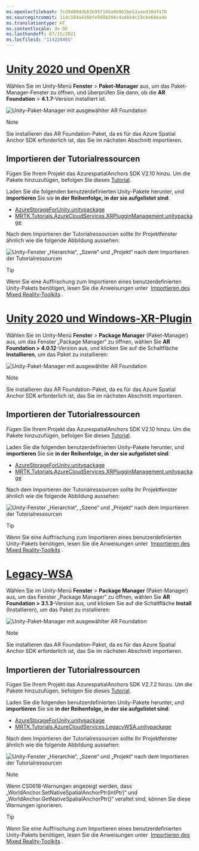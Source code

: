 ```yaml
---
ms.openlocfilehash: 7cd9400ddb83b95f145a9b962be51aaed30df47b
ms.sourcegitcommit: 114c304a416bfe9d9b294c4adbb4c23cbe60ea4e
ms.translationtype: HT
ms.contentlocale: de-DE
ms.lasthandoff: 07/15/2021
ms.locfileid: "114224465"
---
```

# <a name="unity-2020--openxr"></a>[Unity 2020 und OpenXR](#tab/openxr)

Wählen Sie im Unity-Menü **Fenster** > **Paket-Manager** aus, um das Paket-Manager-Fenster zu öffnen, und überprüfen Sie dann, ob die **AR Foundation** > **4.1.7**-Version installiert ist.

![Unity-Paket-Manager mit ausgewählter AR Foundation](../images/mr-learning-asa/asa-02-section3-step1-1-OpenXR.png)

> [!NOTE]
> Sie installieren das AR Foundation-Paket, da es für das Azure Spatial Anchor SDK erforderlich ist, das Sie im nächsten Abschnitt importieren.

## <a name="importing-the-tutorial-assets"></a>Importieren der Tutorialressourcen

Fügen Sie Ihrem Projekt das AzurespatialAnchors SDK V2.10 hinzu. Um die Pakete hinzuzufügen, befolgen Sie dieses [Tutorial](/azure/spatial-anchors/how-tos/setup-unity-project?tabs=UPMPackage).

Laden Sie die folgenden benutzerdefinierten Unity-Pakete herunter, und **importieren** Sie sie **in der Reihenfolge, in der sie aufgelistet sind**:

* [AzureStorageForUnity.unitypackage](https://github.com/microsoft/MixedRealityLearning/releases/download/azure-cloud-services-v2.4.0/AzureStorageForUnity.unitypackage)
* [MRTK.Tutorials.AzureCloudServices.XRPlugginManagement.unitypackage](https://github.com/microsoft/MixedRealityLearning/releases/download/azure-cloud-services-v2.4.0/MRTK.Tutorials.AzureCloudServices.XRPlugginManagement.unitypackage)

Nach dem Importieren der Tutorialressourcen sollte Ihr Projektfenster ähnlich wie die folgende Abbildung aussehen:

![Unity-Fenster „Hierarchie“, „Szene“ und „Projekt“ nach dem Importieren der Tutorialressourcen](../images/mr-learning-azure/tutorial1-section4-step1-1-OpenXR.png)

> [!TIP]
> Wenn Sie eine Auffrischung zum Importieren eines benutzerdefinierten Unity-Pakets benötigen, lesen Sie die Anweisungen unter  [Importieren des Mixed Reality-Toolkits](../mr-learning-base-04.md#importing-the-tutorial-assets) .

# <a name="unity-2020--windows-xr-plugin"></a>[Unity 2020 und Windows-XR-Plugin](#tab/winxr)

Wählen Sie im Unity-Menü **Fenster** > **Package Manager** (Paket-Manager) aus, um das Fenster „Package Manager“ zu öffnen, wählen Sie **AR Foundation > 4.0.12**-Version aus, und klicken Sie auf die Schaltfläche **Installieren**, um das Paket zu installieren:

![Unity-Paket-Manager mit ausgewählter AR Foundation](../images/mr-learning-asa/asa-02-section3-step1-1-XRSDK.png)

> [!NOTE]
> Sie installieren das AR Foundation-Paket, da es für das Azure Spatial Anchor SDK erforderlich ist, das Sie im nächsten Abschnitt importieren.

## <a name="importing-the-tutorial-assets"></a>Importieren der Tutorialressourcen

Fügen Sie Ihrem Projekt das AzurespatialAnchors SDK V2.10 hinzu. Um die Pakete hinzuzufügen, befolgen Sie dieses [Tutorial](/azure/spatial-anchors/how-tos/setup-unity-project?tabs=UPMPackage).

Laden Sie die folgenden benutzerdefinierten Unity-Pakete herunter, und **importieren** Sie sie **in der Reihenfolge, in der sie aufgelistet sind**:

* [AzureStorageForUnity.unitypackage](https://github.com/microsoft/MixedRealityLearning/releases/download/azure-cloud-services-v2.4.0/AzureStorageForUnity.unitypackage)
* [MRTK.Tutorials.AzureCloudServices.XRPlugginManagement.unitypackage](https://github.com/microsoft/MixedRealityLearning/releases/download/azure-cloud-services-v2.4.0/MRTK.Tutorials.AzureCloudServices.XRPlugginManagement.unitypackage)

Nach dem Importieren der Tutorialressourcen sollte Ihr Projektfenster ähnlich wie die folgende Abbildung aussehen:

![Unity-Fenster „Hierarchie“, „Szene“ und „Projekt“ nach dem Importieren der Tutorialressourcen](../images/mr-learning-azure/tutorial1-section4-step1-1-XRSDK.png)

> [!TIP]
> Wenn Sie eine Auffrischung zum Importieren eines benutzerdefinierten Unity-Pakets benötigen, lesen Sie die Anweisungen unter  [Importieren des Mixed Reality-Toolkits](../mr-learning-base-04.md#importing-the-tutorial-assets) .

# <a name="legacy-wsa"></a>[Legacy-WSA](#tab/wsa)

Wählen Sie im Unity-Menü **Fenster** > **Package Manager** (Paket-Manager) aus, um das Fenster „Package Manager“ zu öffnen, wählen Sie **AR Foundation > 3.1.3**-Version aus, und klicken Sie auf die Schaltfläche **Install** (Installieren), um das Paket zu installieren:

![Unity-Paket-Manager mit ausgewählter AR Foundation](../images/mr-learning-asa/asa-02-section3-step1-1-Legacy.png)

> [!NOTE]
> Sie installieren das AR Foundation-Paket, da es für das Azure Spatial Anchor SDK erforderlich ist, das Sie im nächsten Abschnitt importieren.

## <a name="importing-the-tutorial-assets"></a>Importieren der Tutorialressourcen

Fügen Sie Ihrem Projekt das AzurespatialAnchors SDK V2.7.2 hinzu. Um die Pakete hinzuzufügen, befolgen Sie dieses [Tutorial](/azure/spatial-anchors/how-tos/setup-unity-project?tabs=UPMPackage).

Laden Sie die folgenden benutzerdefinierten Unity-Pakete herunter, und **importieren** Sie sie **in der Reihenfolge, in der sie aufgelistet sind**:

* [AzureStorageForUnity.unitypackage](https://github.com/microsoft/MixedRealityLearning/releases/download/azure-cloud-services-v2.4.0/AzureStorageForUnity.unitypackage)
* [MRTK.Tutorials.AzureCloudServices.LegacyWSA.unitypackage](https://github.com/microsoft/MixedRealityLearning/releases/download/azure-cloud-services-v2.4.0/MRTK.Tutorials.AzureCloudServices.LegacyWSA.unitypackage)

Nach dem Importieren der Tutorialressourcen sollte Ihr Projektfenster ähnlich wie die folgende Abbildung aussehen:

![Unity-Fenster „Hierarchie“, „Szene“ und „Projekt“ nach dem Importieren der Tutorialressourcen](../images/mr-learning-azure/tutorial1-section4-step1-1-Legacy.png)

> [!NOTE]
> Wenn CS0618-Warnungen angezeigt werden, dass „WorldAnchor.SetNativeSpatialAnchorPtr(IntPtr)“ und „WorldAnchor.GetNativeSpatialAnchorPtr()“ veraltet sind, können Sie diese Warnungen ignorieren.

> [!TIP]
> Wenn Sie eine Auffrischung zum Importieren eines benutzerdefinierten Unity-Pakets benötigen, lesen Sie die Anweisungen unter  [Importieren des Mixed Reality-Toolkits](../mr-learning-base-04.md#importing-the-tutorial-assets) .
